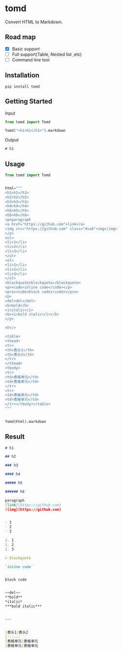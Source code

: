 # tomd
Convert HTML to Markdown.

## Road map

- [x] Basic support
- [ ] Full support(Table, Nested list ,etc)
- [ ] Command line tool

## Installation

`pip install tomd`

## Getting Started

Input

```python
from tomd import Tomd

Tomd("<h1>h1</h1>").markdown
```

Output

```markdown
# h1
```

## Usage

```python
from tomd import Tomd


html="""
<h1>h1</h1>
<h2>h2</h2>
<h3>h3</h3>
<h4>h4</h4>
<h5>h5</h5>
<h6>h6</h6>
<p>paragraph
<a href="https://github.com">link</a>
<img src="https://github.com" class="dsad">img</img>
</p>
<ul>
<li>1</li>
<li>2</li>
<li>3</li>
</ul>
<ol>
<li>1</li>
<li>2</li>
<li>3</li>
</ol>
<blockquote>blockquote</blockquote>
<p><code>inline code</code></p>
<pre><code>block code</code></pre>
<p>
<del>del</del>
<b>bold</b>
<i>italic</i>
<b><i>bold italic</i></b>
</p>

<hr/>

<table>
<thead>
<tr>
<th>表头1</th>
<th>表头2</th>
</tr>
</thead>
<tbody>
<tr>
<td>表格单元</td>
<td>表格单元</td>
</tr>
<tr>
<td>表格单元</td>
<td>表格单元</td>
</tr></tbody></table>
"""


Tomd(html).markdown
```

## Result

```markdown
# h1

## h2

### h3

#### h4

##### h5

###### h6

paragraph
[link](https://github.com)
![img](https://github.com)


- 1
- 2
- 3

1. 1
1. 2
1. 3

> blockquote

`inline code`


block code


~~del~~
**bold**
*italic*
***bold italic***


---


|表头1|表头2
|------
|表格单元|表格单元
|表格单元|表格单元

```
